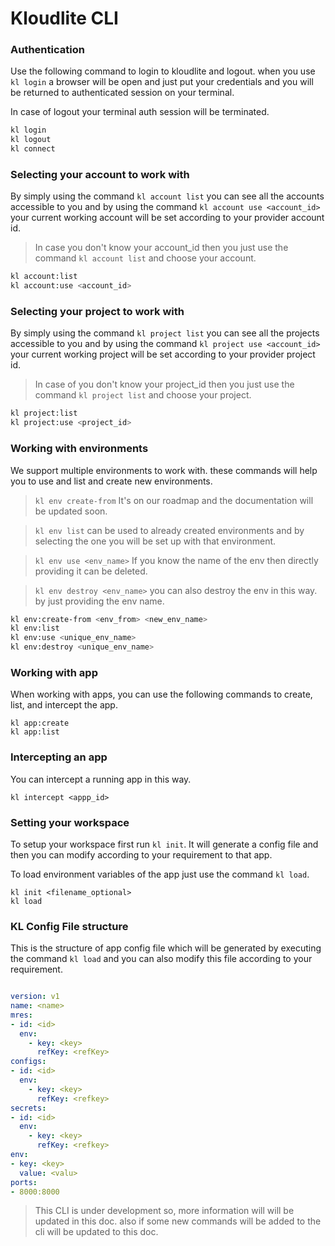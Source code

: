 # Kloudlite CLI

### Authentication

Use the following command to login to kloudlite and logout. when you use `kl login` a browser will be open
and just put your credentials and you will be returned to authenticated session on your terminal.

In case of logout your terminal auth session will be terminated.

```sh
kl login
kl logout
kl connect
```

### Selecting your account to work with

By simply using the command `kl account list` you can see all the accounts accessible to you and by
using the command `kl account use <account_id>` your current working account will be set according to
your provider account id.

> In case you don't know your account_id then you just use the command `kl account list` 
and choose your account.


```sh
kl account:list
kl account:use <account_id>
```


### Selecting your project to work with

By simply using the command `kl project list` you can see all the projects accessible to you and by
using the command `kl project use <account_id>` your current working project will be set according to
your provider project id.

> In case of you don't know your project_id then you just use the command `kl project list` 
 and choose your project.


```sh
kl project:list
kl project:use <project_id>
```

### Working with environments
We support multiple environments to work with. these commands will help you to use and list and create new
environments.

> `kl env create-from` It's on our roadmap and the documentation will be updated soon. 

> `kl env list` can be used to already created environments and by selecting the one you will be set up with 
that environment.

> `kl env use <env_name>` If you know the name of the env then directly providing it can be deleted.  

> `kl env destroy <env_name>` you can also destroy the env in this way. by just providing the env name.

```sh
kl env:create-from <env_from> <new_env_name>
kl env:list
kl env:use <unique_env_name>
kl env:destroy <unique_env_name>
```

### Working with app

When working with apps, you can use the following commands to create, list, and intercept the app.


```
kl app:create
kl app:list
```

### Intercepting an app
You can intercept a running app in this way.

```
kl intercept <appp_id>
```


### Setting your workspace
To setup your workspace first run `kl init`. It will generate a config file and then you can modify 
according to your requirement to that app.

To load environment variables of the app just use the command `kl load`.

```
kl init <filename_optional>
kl load

```

### KL Config File structure
This is the structure of app config file which will be generated by executing the command `kl load` and 
you can also modify this file according to your requirement.
```yaml

version: v1
name: <name>
mres:
- id: <id>
  env:
    - key: <key>
      refKey: <refKey>
configs:
- id: <id>
  env:
    - key: <key>
      refKey: <refkey>
secrets:
- id: <id>
  env:
    - key: <key>
      refKey: <refkey>
env:
- key: <key>
  value: <valu>
ports:
- 8000:8000

```

> This CLI is under development so, more information will will be updated in this doc. also if some new commands will be added to the cli will be updated to this doc.
